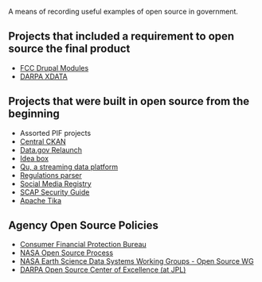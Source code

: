 A means of recording useful examples of open source in government.  

## Projects that included a requirement to open source the final product
* [FCC Drupal Modules](http://www.fcc.gov/developers#opensource)
* [DARPA XDATA](http://www.darpa.mil/OpenCatalog/XDATA.html)

## Projects that were built in open source from the beginning
* Assorted PIF projects
* [Central CKAN](https://github.com/GSA/enterprise-data-inventory)
* [Data.gov Relaunch](https://github.com/GSA/data.gov)
* [Idea box](https://github.com/cfpb/idea-box)
* [Qu, a streaming data platform](https://github.com/cfpb/qu)
* [Regulations parser](https://github.com/cfpb/regulations-parser)
* [Social Media Registry](https://github.com/GSA/ringsail)
* [SCAP Security Guide](https://fedorahosted.org/scap-security-guide/)
* [Apache Tika](http://tika.apache.org/)

## Agency Open Source Policies
* [Consumer Financial Protection Bureau](http://www.consumerfinance.gov/developers/sourcecodepolicy/)
* [NASA Open Source Process](http://wiki.esipfed.org/images/8/84/NASA-OSS-process.png)
* [NASA Earth Science Data Systems Working Groups - Open Source WG](https://wiki.earthdata.nasa.gov/pages/viewpage.action?pageId=31162482)
* [DARPA Open Source Center of Excellence (at JPL)](http://scienceandtechnology.jpl.nasa.gov/newsandevents/newsdetails/?NewsID=2443)
